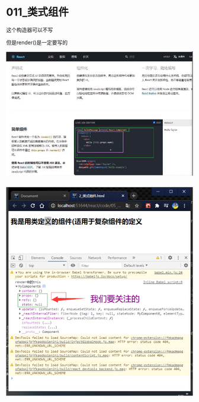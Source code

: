 # 011_类式组件

这个构造器可以不写

但是render()是一定要写的

![image-20210309141023230](img/image-20210309141023230.png)

```html

```



![image-20210309142250852](img/image-20210309142250852.png)
